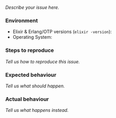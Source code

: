 *Describe your issue here.*

### Environment

* Elixir & Erlang/OTP versions (`elixir -version`):
* Operating System:

### Steps to reproduce

*Tell us how to reproduce this issue.*

### Expected behaviour

*Tell us what should happen.*

### Actual behaviour

*Tell us what happens instead.*
